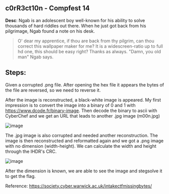## c0rR3ct10n - Compfest 14

**Desc**: Ngab is an adolescent boy well-known for his ability to solve thousands of hard riddles out there. When he just got back from his pilgrimage, Ngab found a note on his desk. 
>O' dear my apprentice, if thou are back from thy pilgrim, can thou correct this wallpaper maker for me? It is a widescreen-ratio up to full hd one, this should be easy right? Thanks as always. "Damn, you old man" Ngab says.

## Steps:
Given a corrupted .png file. After opening the hex file it appears the bytes of the file are reversed, so we need to reverse it.

After the image is reconstructed, a black-white image is appeared. My first impression is to convert the image into a binary of 0 and 1 with https://www.dcode.fr/binary-image. Then decode the binary to ascii with CyberChef and we get an URL that leads to another .jpg image (m00n.jpg)

![image](https://user-images.githubusercontent.com/63649797/188486204-a398b473-666a-4767-a155-a9e5ab9190f4.png)

The .jpg image is also corrupted and needed another reconstruction. The image is then reconstructed and reformatted again and we got a .png image with no dimension (width-height). We can calculate the width and height through the IHDR's CRC.

![image](https://user-images.githubusercontent.com/63649797/188486312-3870aee5-eaa8-4de3-88d8-d41ab9de08fc.png)

After the dimension is known, we are able to see the image and stegsolve it to get the flag.

Reference:
https://society.cyber.warwick.ac.uk/intakectfmissingbytes/

